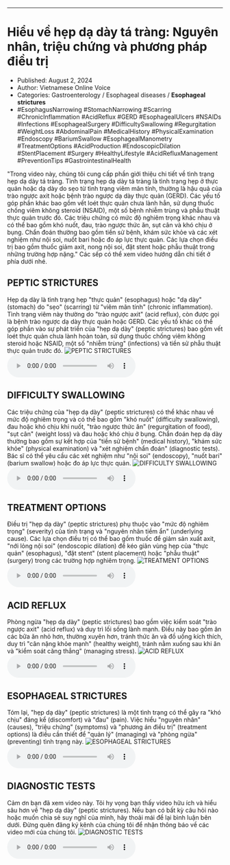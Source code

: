
---

# Hiểu về hẹp dạ dày tá tràng: Nguyên nhân, triệu chứng và phương pháp điều trị

- Published: August 2, 2024
- Author: Vietnamese Online Voice
- Categories: Gastroenterology / Esophageal diseases / **Esophageal strictures**
- #EsophagusNarrowing #StomachNarrowing #Scarring #ChronicInflammation #AcidReflux #GERD #EsophagealUlcers #NSAIDs #Infections #EsophagealSurgery #DifficultySwallowing #Regurgitation #WeightLoss #AbdominalPain #MedicalHistory #PhysicalExamination #Endoscopy #BariumSwallow #EsophagealManometry #TreatmentOptions #AcidProduction #EndoscopicDilation #StentPlacement #Surgery #HealthyLifestyle #AcidRefluxManagement #PreventionTips #GastrointestinalHealth

"Trong video này, chúng tôi cung cấp phần giới thiệu chi tiết về tình trạng hẹp dạ dày tá tràng. Tình trạng hẹp dạ dày tá tràng là tình trạng hẹp ở thực quản hoặc dạ dày do sẹo từ tình trạng viêm mãn tính, thường là hậu quả của trào ngược axit hoặc bệnh trào ngược dạ dày thực quản (GERD). Các yếu tố góp phần khác bao gồm vết loét thực quản chưa lành hẳn, sử dụng thuốc chống viêm không steroid (NSAID), một số bệnh nhiễm trùng và phẫu thuật thực quản trước đó. Các triệu chứng có mức độ nghiêm trọng khác nhau và có thể bao gồm khó nuốt, đau, trào ngược thức ăn, sụt cân và khó chịu ở bụng. Chẩn đoán thường bao gồm tiền sử bệnh, khám sức khỏe và các xét nghiệm như nội soi, nuốt bari hoặc đo áp lực thực quản. Các lựa chọn điều trị bao gồm thuốc giảm axit, nong nội soi, đặt stent hoặc phẫu thuật trong những trường hợp nặng." Các sếp có thể xem video hướng dẫn chi tiết ở phía dưới nhé.


## PEPTIC STRICTURES

Hẹp dạ dày là tình trạng hẹp "thực quản" (esophagus) hoặc "dạ dày" (stomach) do "sẹo" (scarring) từ "viêm mãn tính" (chronic inflammation). Tình trạng viêm này thường do "trào ngược axit" (acid reflux), còn được gọi là bệnh trào ngược dạ dày thực quản hoặc GERD. Các yếu tố khác có thể góp phần vào sự phát triển của "hẹp dạ dày" (peptic strictures) bao gồm vết loét thực quản chưa lành hoàn toàn, sử dụng thuốc chống viêm không steroid hoặc NSAID, một số "nhiễm trùng" (infections) và tiền sử phẫu thuật thực quản trước đó.
![PEPTIC STRICTURES](https://http-archiver-apis-production-80.schnworks.com/storage/images/transitions/2024-08-02/transition--9610824236-Montserrat-Black-4A148C.jpg)
<audio controls>
    <source src="https://http-archiver-apis-production-80.schnworks.com/storage/storage/audio/file-24785113004.mp3" type="audio/mpeg">
</audio>



## DIFFICULTY SWALLOWING

Các triệu chứng của "hẹp dạ dày" (peptic strictures) có thể khác nhau về mức độ nghiêm trọng và có thể bao gồm "khó nuốt" (difficulty swallowing), đau hoặc khó chịu khi nuốt, "trào ngược thức ăn" (regurgitation of food), "sụt cân" (weight loss) và đau hoặc khó chịu ở bụng. Chẩn đoán hẹp dạ dày thường bao gồm sự kết hợp của "tiền sử bệnh" (medical history), "khám sức khỏe" (physical examination) và "xét nghiệm chẩn đoán" (diagnostic tests). Bác sĩ có thể yêu cầu các xét nghiệm như "nội soi" (endoscopy), "nuốt bari" (barium swallow) hoặc đo áp lực thực quản.
![DIFFICULTY SWALLOWING](https://http-archiver-apis-production-80.schnworks.com/storage/images/transitions/2024-08-02/transition-34702581237-Montserrat-ExtraBold-004895.jpg)
<audio controls>
    <source src="https://http-archiver-apis-production-80.schnworks.com/storage/storage/audio/file-25986972479.mp3" type="audio/mpeg">
</audio>



## TREATMENT OPTIONS

Điều trị "hẹp dạ dày" (peptic strictures) phụ thuộc vào "mức độ nghiêm trọng" (severity) của tình trạng và "nguyên nhân tiềm ẩn" (underlying cause). Các lựa chọn điều trị có thể bao gồm thuốc để giảm sản xuất axit, "nới lỏng nội soi" (endoscopic dilation) để kéo giãn vùng hẹp của "thực quản" (esophagus), "đặt stent" (stent placement) hoặc "phẫu thuật" (surgery) trong các trường hợp nghiêm trọng.
![TREATMENT OPTIONS](https://http-archiver-apis-production-80.schnworks.com/storage/images/transitions/2024-08-02/transition--18442471761-Montserrat-Medium-004895.jpg)
<audio controls>
    <source src="https://http-archiver-apis-production-80.schnworks.com/storage/storage/audio/file-31084585964.mp3" type="audio/mpeg">
</audio>



## ACID REFLUX

Phòng ngừa "hẹp dạ dày" (peptic strictures) bao gồm việc kiểm soát "trào ngược axit" (acid reflux) và duy trì lối sống lành mạnh. Điều này bao gồm ăn các bữa ăn nhỏ hơn, thường xuyên hơn, tránh thức ăn và đồ uống kích thích, duy trì "cân nặng khỏe mạnh" (healthy weight), tránh nằm xuống sau khi ăn và "kiểm soát căng thẳng" (managing stress).
![ACID REFLUX](https://http-archiver-apis-production-80.schnworks.com/storage/images/transitions/2024-08-02/transition-4320494936-Montserrat-SemiBold-283593.jpg)
<audio controls>
    <source src="https://http-archiver-apis-production-80.schnworks.com/storage/storage/audio/file-43094755729.mp3" type="audio/mpeg">
</audio>



## ESOPHAGEAL STRICTURES

Tóm lại, "hẹp dạ dày" (peptic strictures) là một tình trạng có thể gây ra "khó chịu" đáng kể (discomfort) và "đau" (pain). Việc hiểu "nguyên nhân" (causes), "triệu chứng" (symptoms) và "phương án điều trị" (treatment options) là điều cần thiết để "quản lý" (managing) và "phòng ngừa" (preventing) tình trạng này.
![ESOPHAGEAL STRICTURES](https://http-archiver-apis-production-80.schnworks.com/storage/images/transitions/2024-08-02/transition--25145124631-Montserrat-Regular-9C27B0.jpg)
<audio controls>
    <source src="https://http-archiver-apis-production-80.schnworks.com/storage/storage/audio/file-12201100551.mp3" type="audio/mpeg">
</audio>



## DIAGNOSTIC TESTS

Cảm ơn bạn đã xem video này. Tôi hy vọng bạn thấy video hữu ích và hiểu sâu hơn về "hẹp dạ dày" (peptic strictures). Nếu bạn có bất kỳ câu hỏi nào hoặc muốn chia sẻ suy nghĩ của mình, hãy thoải mái để lại bình luận bên dưới. Đừng quên đăng ký kênh của chúng tôi để nhận thông báo về các video mới của chúng tôi.
![DIAGNOSTIC TESTS](https://http-archiver-apis-production-80.schnworks.com/storage/images/transitions/2024-08-02/transition-20250301858-Montserrat-SemiBold-303F9F.jpg)
<audio controls>
    <source src="https://http-archiver-apis-production-80.schnworks.com/storage/storage/audio/file-282447069.mp3" type="audio/mpeg">
</audio>

